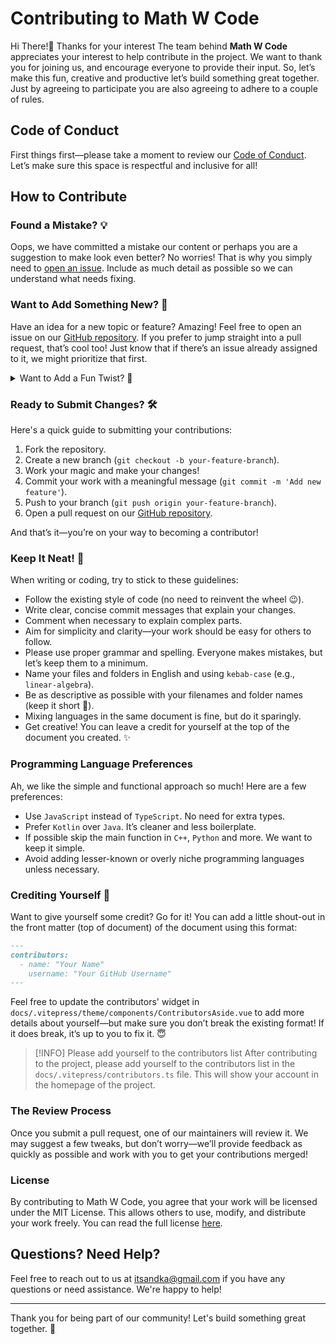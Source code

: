 # Contributing to Math W Code

Hi There!👋 Thanks for your interest The team behind **Math W Code** appreciates your interest to help contribute in the project. We want to thank you for joining us, and encourage everyone to provide their input. So, let’s make this fun, creative and productive
let’s build something great together. Just by agreeing to participate you are also agreeing to adhere to a couple of rules.

## Code of Conduct

First things first—please take a moment to review our [Code of Conduct](CODE_OF_CONDUCT). Let’s make sure this space is respectful and inclusive for all!

## How to Contribute

### Found a Mistake? 💡

Oops, we have committed a mistake our content or perhaps you are a suggestion to make look even better? No worries! That is why you simply need to [open an issue](https://github.com/xirf/mathwithcode/issues). Include as much detail as possible so we can understand what needs fixing.

### Want to Add Something New? 🚀

Have an idea for a new topic or feature? Amazing! Feel free to open an issue on our [GitHub repository](https://github.com/xirf/mathwithcode/issues). If you prefer to jump straight into a pull request, that’s cool too! Just know that if there’s an issue already assigned to it, we might prioritize that first.

<details>
<summary>Want to Add a Fun Twist? 🐰</summary>

Feel free to sneak in some fun (appropriate!) Easter eggs in the content you create! We love creativity and little surprises, but make sure they don’t distract from the main educational content.

</details>

### Ready to Submit Changes? 🛠️

Here's a quick guide to submitting your contributions:

1. Fork the repository.
2. Create a new branch (`git checkout -b your-feature-branch`).
3. Work your magic and make your changes!
4. Commit your work with a meaningful message (`git commit -m 'Add new feature'`).
5. Push to your branch (`git push origin your-feature-branch`).
6. Open a pull request on our [GitHub repository](https://github.com/xirf/mathwithcode/pulls).

And that’s it—you’re on your way to becoming a contributor!

### Keep It Neat! 📝

When writing or coding, try to stick to these guidelines:

- Follow the existing style of code (no need to reinvent the wheel 😉).
- Write clear, concise commit messages that explain your changes.
- Comment when necessary to explain complex parts.
- Aim for simplicity and clarity—your work should be easy for others to follow.
- Please use proper grammar and spelling. Everyone makes mistakes, but let’s keep them to a minimum.
- Name your files and folders in English and using `kebab-case` (e.g., `linear-algebra`).
- Be as descriptive as possible with your filenames and folder names (keep it short 👀).
- Mixing languages in the same document is fine, but do it sparingly.
- Get creative! You can leave a credit for yourself at the top of the document you created. ✨

### Programming Language Preferences

Ah, we like the simple and functional approach so much! Here are a few preferences:

- Use `JavaScript` instead of `TypeScript`. No need for extra types.
- Prefer `Kotlin` over `Java`. It’s cleaner and less boilerplate.
- If possible skip the main function in `C++`, `Python` and more. We want to keep it simple.
- Avoid adding lesser-known or overly niche programming languages unless necessary.

### Crediting Yourself 🙌

Want to give yourself some credit? Go for it! You can add a little shout-out in the front matter (top of document) of the document using this format:

```markdown
---
contributors:
  - name: "Your Name"
    username: "Your GitHub Username"
---
```

Feel free to update the contributors' widget in `docs/.vitepress/theme/components/ContributorsAside.vue` to add more details about yourself—but make sure you don’t break the existing format! If it does break, it’s up to you to fix it. 😇

> [!INFO] Please add yourself to the contributors list
> After contributing to the project, please add yourself to the contributors list in the `docs/.vitepress/contributors.ts` file. This will show your account in the homepage of the project.

### The Review Process

Once you submit a pull request, one of our maintainers will review it. We may suggest a few tweaks, but don’t worry—we’ll provide feedback as quickly as possible and work with you to get your contributions merged!

### License

By contributing to Math W Code, you agree that your work will be licensed under the MIT License. This allows others to use, modify, and distribute your work freely. You can read the full license [here](LICENSE).

## Questions? Need Help?

Feel free to reach out to us at [itsandka@gmail.com](mailto:itsandka@gmail.com) if you have any questions or need assistance. We're happy to help!

---

Thank you for being part of our community! Let's build something great together. 🚀
